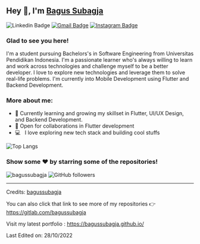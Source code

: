 ## Hey 👋, I'm [Bagus Subagja](https://www.linkedin.com/in/bagussubagja/)


![Linkedin Badge](https://img.shields.io/badge/LinkedIn-blue?style=flat&logo=linkedin&labelColor=blue&link=https://www.linkedin.com/in/bagussubagja/) [![Gmail Badge](https://img.shields.io/badge/Gmail-red?style=flat-square&logo=Gmail&logoColor=white&link=mailto:bagussubagja17@gmail.com)](mailto:bagussubagja17@gmail.com)  [![Instagram Badge](https://img.shields.io/badge/-Instagram-E4405F?style=flat&logo=instagram&logoColor=white&link=https://instagram.com/_bagussubagja/)](https://instagram.com/_bagussubagja)

### Glad to see you here! &nbsp;

I'm a student pursuing Bachelors's in Software Engineering from Universitas Pendidikan Indonesia. I'm a passionate learner who's always willing to learn and work across technologies and challenge myself to be a better developer. I love to explore new technologies and leverage them to solve real-life problems. I'm currently into Mobile Development using Flutter and Backend Development.

### More about me:

- 👨 Currently learning and growing my skillset in Flutter, UI/UX Design, and Backend Development.
- 🤝 Open for collaborations in Flutter development
- 💻 &nbsp; I love exploring new tech stack and building cool stuffs

![Top Langs](https://github-readme-stats.vercel.app/api/top-langs/?username=bagussubagja)
### Show some ❤️ by starring some of the repositories!

</div>

<img src="https://komarev.com/ghpvc/?username=bagussubagja&label=Profile%20views&color=0e75b6&style=flat" alt="bagussubagja" /> ![GitHub followers](https://img.shields.io/github/followers/bagussubagja)

------
Credits: [bagussubagja](https://github.com/bagussubagja)

You can also click that link to see more of my repositories 👉 https://gitlab.com/bagussubagja

Visit my latest portfolio : https://bagussubagja.github.io/

Last Edited on: 28/10/2022
